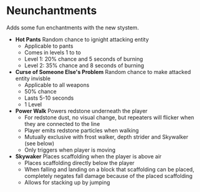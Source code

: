# Neunchantments

Adds some fun enchantments with the new stystem.

- **Hot Pants** Random chance to ignight attacking entity
  - Applicable to pants
  - Comes in levels 1 to to
  - Level 1: 20% chance and 5 seconds of burning
  - Level 2: 35% chance and 8 seconds of burning
- **Curse of Someone Else's Problem** Random chance to make attacked entity invisble
  - Applicable to all weapons
  - 50% chance
  - Lasts 5-10 seconds
  - 1 Level
- **Power Walk** Powers redstone underneath the player 
  - For redstone dust, no visual change, but repeaters will flicker when they are connected to the line
  - Player emits redstone particles when walking
  - Mutually exclusive with frost walker, depth strider and Skywalker (see below)
  - Only triggers when player is moving
- **Skywaker** Places scaffolding when the player is above air
  - Places scaffolding directly below the player
  - When falling and landing on a block that scaffolding can be placed, completely negates fall damage because of the placed scaffolding
  - Allows for stacking up by jumping
